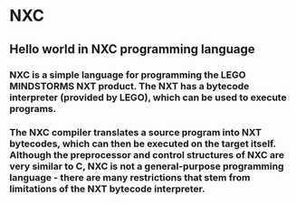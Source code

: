 # NXC
## Hello world in NXC programming language

### NXC is a simple language for programming the LEGO MINDSTORMS NXT product. The NXT has a bytecode interpreter (provided by LEGO), which can be used to execute programs. 


### The NXC compiler translates a source program into NXT bytecodes, which can then be executed on the target itself. Although the preprocessor and control structures of NXC are very similar to C, NXC is not a general-purpose programming language - there are many restrictions that stem from limitations of the NXT bytecode interpreter.